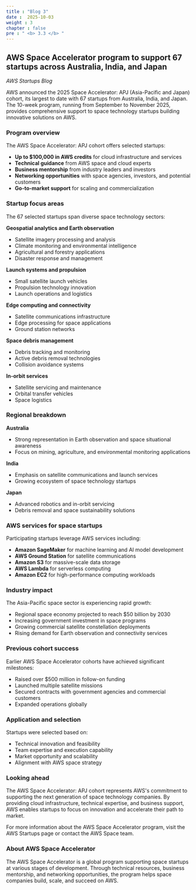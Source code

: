 ```yaml
---
title : "Blog 3"
date :  2025-10-03
weight : 3
chapter : false
pre : " <b> 3.3 </b> "
---
```


## AWS Space Accelerator program to support 67 startups across Australia, India, and Japan

*AWS Startups Blog*

AWS announced the 2025 Space Accelerator: APJ (Asia-Pacific and Japan) cohort, its largest to date with 67 startups from Australia, India, and Japan. The 10-week program, running from September to November 2025, provides comprehensive support to space technology startups building innovative solutions on AWS.

### Program overview

The AWS Space Accelerator: APJ cohort offers selected startups:

* **Up to $100,000 in AWS credits** for cloud infrastructure and services
* **Technical guidance** from AWS space and cloud experts
* **Business mentorship** from industry leaders and investors
* **Networking opportunities** with space agencies, investors, and potential customers
* **Go-to-market support** for scaling and commercialization

### Startup focus areas

The 67 selected startups span diverse space technology sectors:

**Geospatial analytics and Earth observation**
* Satellite imagery processing and analysis
* Climate monitoring and environmental intelligence
* Agricultural and forestry applications
* Disaster response and management

**Launch systems and propulsion**
* Small satellite launch vehicles
* Propulsion technology innovation
* Launch operations and logistics

**Edge computing and connectivity**
* Satellite communications infrastructure
* Edge processing for space applications
* Ground station networks

**Space debris management**
* Debris tracking and monitoring
* Active debris removal technologies
* Collision avoidance systems

**In-orbit services**
* Satellite servicing and maintenance
* Orbital transfer vehicles
* Space logistics

### Regional breakdown

**Australia**
* Strong representation in Earth observation and space situational awareness
* Focus on mining, agriculture, and environmental monitoring applications

**India**
* Emphasis on satellite communications and launch services
* Growing ecosystem of space technology startups

**Japan**
* Advanced robotics and in-orbit servicing
* Debris removal and space sustainability solutions

### AWS services for space startups

Participating startups leverage AWS services including:

* **Amazon SageMaker** for machine learning and AI model development
* **AWS Ground Station** for satellite communications
* **Amazon S3** for massive-scale data storage
* **AWS Lambda** for serverless computing
* **Amazon EC2** for high-performance computing workloads

### Industry impact

The Asia-Pacific space sector is experiencing rapid growth:

* Regional space economy projected to reach $50 billion by 2030
* Increasing government investment in space programs
* Growing commercial satellite constellation deployments
* Rising demand for Earth observation and connectivity services

### Previous cohort success

Earlier AWS Space Accelerator cohorts have achieved significant milestones:

* Raised over $500 million in follow-on funding
* Launched multiple satellite missions
* Secured contracts with government agencies and commercial customers
* Expanded operations globally

### Application and selection

Startups were selected based on:

* Technical innovation and feasibility
* Team expertise and execution capability
* Market opportunity and scalability
* Alignment with AWS space strategy

### Looking ahead

The AWS Space Accelerator: APJ cohort represents AWS's commitment to supporting the next generation of space technology companies. By providing cloud infrastructure, technical expertise, and business support, AWS enables startups to focus on innovation and accelerate their path to market.

For more information about the AWS Space Accelerator program, visit the AWS Startups page or contact the AWS Space team.

### About AWS Space Accelerator

The AWS Space Accelerator is a global program supporting space startups at various stages of development. Through technical resources, business mentorship, and networking opportunities, the program helps space companies build, scale, and succeed on AWS.
